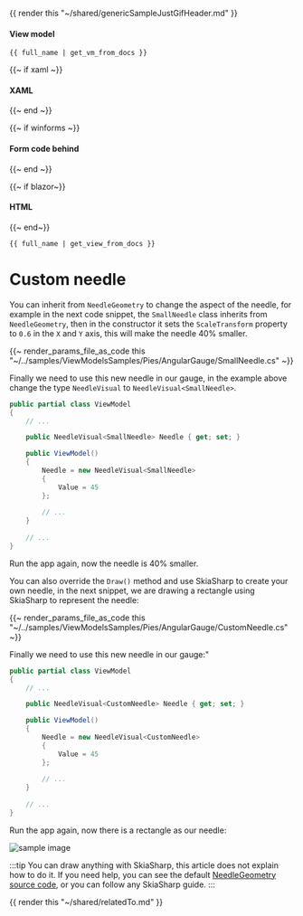 {{ render this "~/shared/genericSampleJustGifHeader.md" }}

#### View model

```
{{ full_name | get_vm_from_docs }}
```

{{~ if xaml ~}}
#### XAML
{{~ end ~}}

{{~ if winforms ~}}
#### Form code behind
{{~ end ~}}

{{~ if blazor~}}
#### HTML
{{~ end~}}

```
{{ full_name | get_view_from_docs }}
```

# Custom needle

You can inherit from `NeedleGeometry` to change the aspect of the needle, for example in the next code snippet, 
the `SmallNeedle` class inherits from `NeedleGeometry`, then in the constructor it sets the `ScaleTransform`
property to `0.6` in the `X` and `Y` axis, this will make the needle 40% smaller.

{{~ render_params_file_as_code this "~/../samples/ViewModelsSamples/Pies/AngularGauge/SmallNeedle.cs" ~}}

Finally we need to use this new needle in our gauge, in the example above change the type `NeedleVisual`
to `NeedleVisual<SmallNeedle>`.

```c#
public partial class ViewModel
{
    // ...

    public NeedleVisual<SmallNeedle> Needle { get; set; }

    public ViewModel()
    {
        Needle = new NeedleVisual<SmallNeedle>
        {
            Value = 45
        };
        
        // ...
    }
    
    // ...
}
```

Run the app again, now the needle is 40% smaller.

You can also override the `Draw()` method and use SkiaSharp to create your own needle, in the next snippet,
we are drawing a rectangle using SkiaSharp to represent the needle:

{{~ render_params_file_as_code this "~/../samples/ViewModelsSamples/Pies/AngularGauge/CustomNeedle.cs" ~}}

Finally we need to use this new needle in our gauge:"

```c#
public partial class ViewModel
{
    // ...

    public NeedleVisual<CustomNeedle> Needle { get; set; }

    public ViewModel()
    {
        Needle = new NeedleVisual<CustomNeedle>
        {
            Value = 45
        };
        
        // ...
    }
    
    // ...
}
```

Run the app again, now there is a rectangle as our needle:

<div class="text-center">
    <img src="{{ assets_url }}/docs/{{ unique_name }}/needle-rect.png" alt="sample image" />
</div>

:::tip
You can draw anything with SkiaSharp, this article does not explain how to do it.
If you need help, you can see the default [NeedleGeometry source code](https://github.com/beto-rodriguez/LiveCharts2/blob/master/src/skiasharp/LiveChartsCore.SkiaSharp/Drawing/Geometries/NeedleGeometry.cs), or you can follow any SkiaSharp guide.
:::

{{ render this "~/shared/relatedTo.md" }}